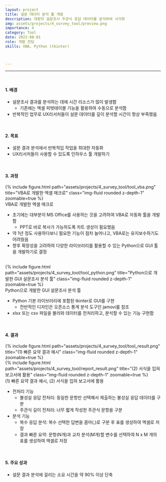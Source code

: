```yaml
---
layout: project
title: 설문 데이터 분석 툴 개발
description: 대량의 설문조사 주관식 응답 데이터를 분석하여 시각화
img: assets/projects/4_survey_tool/preview.png
importance: 4
category: Tool
date: 2022-08-01
role: 개발 전담
skills: VBA, Python (tkinter)



---
```





---
<br>

#### 1. 배경

- 설문조사 결과를 분석하는 데에 시간 리소스가 많이 발생함
    - 기존에는 엑셀 피벗테이블 기능을 활용하여 수동으로 분석함
- 반복적인 업무로 UX리서처들이 설문 데이터를 깊이 분석할 시간이 항상 부족했음


<br>

#### 2. 목표

- 설문 결과 분석에서 반복적입 작업을 최대한 자동화
- UX리서처들이 사용할 수 있도록 인하우스 툴 개발하기

<br>

#### 3. 과정

<div class="row">
    <div class="col-sm mt-3 mt-md-0">
        {% include figure.html path="assets/projects/4_survey_tool/tool_vba.png" title="VBA로 개발한 엑셀 매크로" class="img-fluid rounded z-depth-1"  zoomable=true %}
    </div>
</div>
<div class="caption">
    VBA로 개발한 엑셀 매크로
</div>

- 초기에는 대부분이 MS Office를 사용하는 것을 고려하여 VBA로 자동화 툴을 개발함
    - PPT로 바로 복사가 가능하도록 차트 생성이 필요했음
- 약 1년 정도 사용하다보니 필요한 기능이 점차 늘어나고, VBA로는 유지보수하기도 어려웠음
- 향후 확장성을 고려하여 다양한 라이브러리를 활용할 수 있는 Python으로 GUI 툴을 개발하기로 결정

<br>

<div class="row">
    <div class="col-sm mt-3 mt-md-0">
        {% include figure.html path="assets/projects/4_survey_tool/tool_python.png" title="Python으로 개발한 GUI 설문조사 분석 툴" class="img-fluid rounded z-depth-1" zoomable=true %}
    </div>
</div>
<div class="caption">
    Python으로 개발한 GUI 설문조사 분석 툴
</div>

- Python 기본 라이브러리에 포함된 tkinter로 GUI를 구현
    - 전반적인 디자인은 오픈소스 통계 분석 도구인 jamovi를 참조
- xlsx 또는 csv 파일을 불러와 데이터를 전처리하고, 분석할 수 있는 기능 구현함


<br>

#### 4. 결과

<div class="row">
    <div class="col-sm mt-3 mt-md-0">
        {% include figure.html path="assets/projects/4_survey_tool/tool_result.png" title="(1) 빠른 요약 결과 예시" class="img-fluid rounded z-depth-1"  zoomable=true %}
    </div>
    <div class="col-sm mt-3 mt-md-0">
        {% include figure.html path="assets/projects/4_survey_tool/report_result.png" title="(2) 서식을 입혀 보고서에 활용" class="img-fluid rounded z-depth-1"  zoomable=true %}
    </div>
</div>
<div class="caption">
    (1) 빠른 요약 결과 예시, (2) 서식을 입혀 보고서에 활용
</div>

- 전처리 기능
    - 불성실 응답 전처리: 동일한 문항만 선택해서 제출하는 불성실 응답 데이터를 구분
    - 주관식 길이 전처리: 너무 짧게 작성한 주관식 문항을 구분
- 분석 기능
    - 복수 응답 분석: 복수 선택한 답변을 콤마(,)로 구분 후 표를 생성하여 엑셀로 저장
    - 결과 빠른 요약: 문항(N개)과 교차 분석(M개)할 변수를 선택하여 N x M 개의 표를 생성하여 엑셀로 저장

<br>


#### 5. 주요 성과

- 설문 결과 분석에 걸리는 소요 시간을 약 90% 이상 단축


